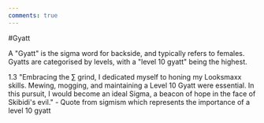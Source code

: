 ```yaml
---
comments: true
---
```

#Gyatt

A "Gyatt" is the sigma word for backside, and typically refers to females. Gyatts are categorised by levels, with a "level 10 gyatt" being the highest.

1.3 "Embracing the ∑ grind, I dedicated myself to honing my Looksmaxx skills. Mewing, mogging, and maintaining a Level 10 Gyatt were essential. In this pursuit, I would become an ideal Sigma, a beacon of hope in the face of Skibidi's evil." - Quote from sigmism which represents the importance of a level 10 gyatt
